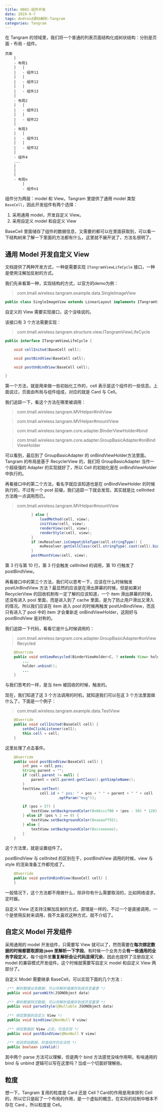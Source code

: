 ```yaml
---
title: 0002-组件开发
date: 2019-9-7
tags: Android源码解析-Tangram
categories: Tangram
---
```


在 Tangram 的领域里，我们将一个普通的列表页面结构化成树状结构：分别是页面 - 布局 - 组件。

```
页面
	|
	- 布局1
	|	|
	|	- 组件11
	|	|
	|	- 组件12
	|	|
	|	- 组件13
	|
	- 布局2
	|	|
	|	- 组件21
	|	|
	|	- 组件22
	|
	- 布局3
	|	|
	|	- 组件31
	|	|
	|	- 组件32
	|
	- 组件4
	...
	|
	|
	|
	- 布局n
		|
		- 组件n1
```



组件分为两层：model 和 View。Tangram 里提供了通用 model 类型 `BaseCell`，因此开发组件有两个选择：

1. 采用通用 model，开发自定义 View。
2. 采用自定义 model 和自定义 View

BaseCell 里面储存了组件的数据信息，又需要的都可以在里面获取到，可以看一下结构树来了解一下里面的方法都有什么，这里就不展开说了，方法名很明了。



## 通用 Model 开发自定义 View

文档提供了两种开发方式，一种是需要实现 `ITangramViewLifeCycle` 接口，一种是使用注解加反射的方式。

我们先来看第一种，实现结构的方式，以官方的demo为例：

> com.tmall.wireless.tangram.example.data.SingleImageView

```java
public class SingleImageView extends LinearLayout implements ITangramViewLifeCycle {...}
```

自定义的 View 需要实现接口，这个没啥说的。

该接口有 3 个方法需要实现：

> com.tmall.wireless.tangram.structure.view.ITangramViewLifeCycle

```java
public interface ITangramViewLifeCycle {

    void cellInited(BaseCell cell);

    void postBindView(BaseCell cell);

    void postUnBindView(BaseCell cell);

}
```

第一个方法，就是用来做一些初始化工作的，cell 表示是这个组件的一些信息。上面说过，页面由布局与组件组成，对应的就是 Card 与 Cell。

我们追踪一下，看这个方法在哪里被调用：

> com.tmall.wireless.tangram.MVHelper#initView

> com.tmall.wireless.tangram.MVHelper#mountView

> com.tmall.wireless.tangram.core.adapter.BinderViewHolder#bind

> com.tmall.wireless.tangram.core.adapter.GroupBasicAdapter#onBindViewHolder

可以看到，最后到了 GroupBasicAdapter 的 onBindViewHolder方法里面。Tangram 的布局是基于 RecyclerView 的，我们将 GroupBasicAdapter 当作一个超级强的 Adapter 的实现就好了，所以 Cell 的初始化是在 onBindViewHolder 中执行的。

再看接口中的第二个方法，看名字就应该知道也是在 onBindViewHolder 的时候执行的，不过有一个 post 前缀，我们追踪一下就会发现，其实就是比 cellInited 方法晚一点调用而已。

> com.tmall.wireless.tangram.MVHelper#mountView

```java
            } else {
                loadMethod(cell, view);
                initView(cell, view);
                renderView(cell, view);
                renderStyle(cell, view);
            }
            if (mvResolver.isCompatibleType(cell.stringType)) {
                mvResolver.getCellClass(cell.stringType).cast(cell).bindView(view);
            }
            postMountView(cell, view);
```

第 3 行与第 10 行，第 3 行会触发 cellInited 的调用，第 10 行触发了 postBindView。

再看接口中的第三个方法，我们可以思考一下，应该在什么时候触发 postUnBindView 方法？最显然的应该是在滑出屏幕的时候，但是如果对 RecyclerView 的回收机制有一定了解的应该知道，一个 item 滑出屏幕的时候，还没有进入 pool 里面，而是进入到了 cache 里面，是为了防止用户滑出又滑入的情况。所以我们应该在 item 进入 pool 的时候再触发 postUnBindView，而且只有进入了 pool 中的 item 才会重新走 onBindViewHolder，这刚好与 postBindView 是对称的。

我们追踪一下代码，看看它是什么时候调用的：

> com.tmall.wireless.tangram.core.adapter.GroupBasicAdapter#onViewRecycled

```java
    @Override
    public void onViewRecycled(BinderViewHolder<C, ? extends View> holder) {
        ...
        holder.unbind();
        ...
    }
```

与我们思考的一样，是当 item 被回收的时候，触发的。

现在，我们知道了这 3 个方法调用的时机，就知道我们可以在这 3 个方法里面做什么了，下面是一个例子：

> com.tmall.wireless.tangram.example.data.TestView

```java
    @Override
    public void cellInited(BaseCell cell) {
        setOnClickListener(cell);
        this.cell = cell;
    }
```

这里处理了点击事件。

```java
    @Override
    public void postBindView(BaseCell cell) {
        int pos = cell.pos;
        String parent = "";
        if (cell.parent != null) {
            parent = cell.parent.getClass().getSimpleName();
        }
        textView.setText(
                cell.id + " pos: " + pos + " " + parent + " " + cell
                        .optParam("msg"));

        if (pos > 57) {
            textView.setBackgroundColor(0x66cccf00 + (pos - 50) * 128);
        } else if (pos % 2 == 0) {
            textView.setBackgroundColor(0xaaaaff55);
        } else {
            textView.setBackgroundColor(0xcceeeeee);
        }
    }
```

这个方法里，就是设置组件了。

postBindView 与 cellInited 的区别在于，postBindView 调用的时候，view 与 style 的渲染准备工作都完成了。

```java
    @Override
    public void postUnBindView(BaseCell cell) {
    }
```

一般情况下，这个方法都不用做什么，除非你有什么需要取消的，比如网络请求，定时器。

自定义 View 还支持注解加反射的方式，原理是一样的，不过一个是直接调用，一个是使用反射来调用，我不太喜欢这种方式，就不介绍了。



## 自定义 Model 开发组件

采用通用的 model 开发组件，只需要写 View 就可以了，然而需要在**每次绑定数据的时候都要取原始 json 里解析一下字段**。有时候一个业务方会**有一些通用的业务字段定义**，每个组件里**重复解析会让代码显得冗余**，因此也提供了注册自定义 model 的兼容模式开发组件。这个时候就需要写自定义 model 和自定义 View 两部分了。

自定义 Model 需要继承 BaseCell，可以实现下面的几个方法：

```java
 /** 解析数据业务数据，可以将解析值缓存到成员变量里 */
 public void parseWith(JSONObject data)
	
 /** 解析数据样式数据，可以将解析值缓存到成员变量里 */
 public void parseStyle(@Nullable JSONObject data)
	
 /** 绑定数据到自定义 View */
 public void bindView(@NonNull V view)
	
 /** 绑定数据到 View 之后，可选实现 */
 public void postBindView(@NonNull V view)
	
 /** 校验原始数据，检查组件的合法性 */
 public boolean isValid()
```

其中两个 parse 方法可以理解，但是两个 bind 方法感觉没啥作用啊，有啥通用的 bind 与 unbind 逻辑可以写在这里吗？当成一个切面好理解些。



## 粒度

想一下，Tangram 复用的粒度是 Card 还是 Cell？Card的作用是用来排列 Cell 的，所以它只是起了一个布局的作用，是一个虚拟的概念，在实际的绘制中根本不存在 Card 。所以粒度是 Cell。